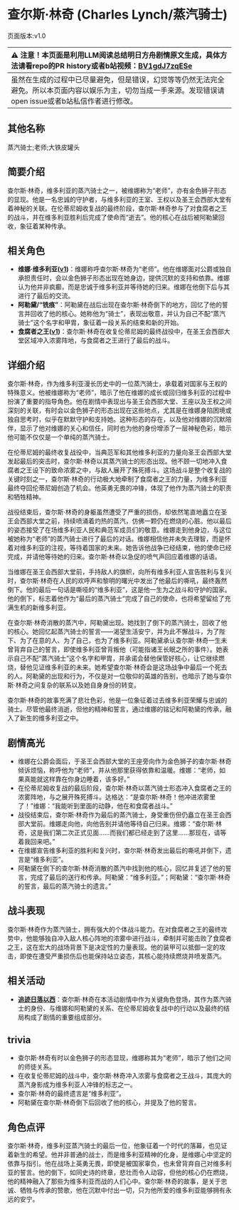 # 查尔斯·林奇 (Charles Lynch/蒸汽骑士)
页面版本:v1.0
 

| :warning: 注意！本页面是利用LLM阅读总结明日方舟剧情原文生成，具体方法请看repo的PR history或者b站视频：[BV1gdJ7zqESe](https://www.bilibili.com/video/BV1gdJ7zqESe/)         |
|:----------------------------|
| 虽然在生成的过程中已尽量避免，但是错误，幻觉等等仍然无法完全避免。所以本页面内容以娱乐为主，切勿当成一手来源。发现错误请open issue或者b站私信作者进行修改。|



## 其他名称
蒸汽骑士;老师;大铁皮罐头
## 简要介绍
查尔斯·林奇，维多利亚的蒸汽骑士之一，被维娜称为“老师”，亦有金色狮子形态的显现。他是一名忠诚的守护者，与维多利亚的王室、王权以及圣王会西部大堂有着神秘的关联。在伦蒂尼姆收复战的最终阶段，查尔斯·林奇参与了对食腐者之王的战斗，并在维多利亚胜利后完成了使命而“逝去”。他的核心在战后被阿勒黛回收，象征着某种传承。
## 相关角色
-   **维娜·维多利亚([v1](char_1019_siege2.md))**：维娜称呼查尔斯·林奇为“老师”。他在维娜面对公爵或独自承担责任时，会以金色狮子形态出现在她身边，提供沉默的支持和依靠。维娜认为他并非疯癫，而是忠诚于维多利亚并等待她的归来。维娜在他倒下后与其进行了最后的交流。
-   **阿勒黛/“铣痕”**：阿勒黛在战后出现在查尔斯·林奇倒下的地方，回忆了他的誓言并回收了他的核心。她称他为“骑士”，表现出敬意，并认为自己不配“蒸汽骑士”这个名字和甲胄，象征着一段关系的结束和新的开始。
-   **食腐者之王([v1](extended_char_shi_fu_zhe_zhi_wang.md))**：查尔斯·林奇在收复伦蒂尼姆的最终战役中，在圣王会西部大堂区域冲入浓雾阵地，与食腐者之王进行了最后的战斗。
## 详细介绍
查尔斯·林奇，作为维多利亚漫长历史中的一位蒸汽骑士，承载着对国家与王权的特殊意义。他被维娜称为“老师”，暗示了他在维娜的成长或回归维多利亚的过程中扮演了重要的指导角色。他在剧情中表现出与圣王会西部大堂、王座以及王权之间深刻的关联，有时会以金色狮子的形态出现在这些地点，尤其是在维娜身陷困境或独自思考时，似乎在默默守护和支持她。这种形态的存在，以及他对维娜的沉默陪伴，显示了他对维娜的关心和信任，同时也为他的身份增添了一层神秘色彩，暗示他可能不仅仅是一个单纯的蒸汽骑士。

在伦蒂尼姆的最终收复战役中，当典范军和其他维多利亚的力量向圣王会西部大堂发起最后的突击时，查尔斯·林奇以其蒸汽骑士的形态出现。他不顾一切地冲入食腐者之王设下的致命浓雾之中，与敌人展开了殊死搏斗。这场战斗是整个收复战的关键时刻之一，查尔斯·林奇的行动极大地牵制了食腐者之王的力量，为维多利亚最终夺回伦蒂尼姆创造了机会。他英勇无畏的冲锋，体现了他作为蒸汽骑士的职责和牺牲精神。

战役结束后，查尔斯·林奇的身躯虽然遭受了严重的损伤，却依然笔直地矗立在圣王会西部大堂之前，持续喷涌着灼热的蒸汽，仿佛一颗仍在燃烧的心脏。他以最后的姿态接受了在场维多利亚人民和典范军成员们的敬意。维娜走到他身边，与这位被她称为“老师”的蒸汽骑士进行了最后的对话。维娜相信他并未失去理智，而是怀着对维多利亚的注视，等待着国家的未来。她告诉他战争已经结束，他的使命已经完成，并请他等待她的归来。查尔斯·林奇以急促的喷气声回应着维娜的话语。

当维娜在圣王会西部大堂前，手持敌人的旗帜，向所有维多利亚人宣告胜利与复兴时，查尔斯·林奇在人民的欢呼声和黎明的曙光中发出了他最后的嘶吼，最终轰然倒下。他的最后一句话是嘶哑的“维多利亚”，这是他一生为之战斗和守护的国家。他的倒下，标志着他作为“最后的蒸汽骑士”完成了自己的使命，也将希望留给了充满生机的新维多利亚。

在查尔斯·林奇消散的蒸汽中，阿勒黛出现。她找到了倒下的蒸汽骑士，回收了他的核心。她回忆起蒸汽骑士的誓言——渴望生活安宁，并为此不懈战斗，为了陛下、为了在意的人、为了自己，也为了维多利亚。阿勒黛承认查尔斯·林奇一生未曾背弃自己的誓言，即使维多利亚曾背叛他（可能指诸王长眠之所的事件）。她表示自己不配“蒸汽骑士”这个名字和甲胄，并承诺会替他保管好核心，让它继续燃烧，替他见证维多利亚的未来。她希望查尔斯·林奇会是这场战争中最后一个死去的人。阿勒黛的出现和行为，不仅是对一位敬仰的英雄的告别，也暗示了她与查尔斯·林奇之间复杂的联系以及她自身身份的转变。

查尔斯·林奇的故事充满了悲壮色彩，他是一位象征着过去维多利亚荣耀与忠诚的骑士。尽管他最终消逝，但他的精神和誓言，通过维娜的铭记和阿勒黛的传承，融入了新生的维多利亚之中。
## 剧情高光
-   维娜在公爵会面后，于圣王会西部大堂的王座旁向作为金色狮子的查尔斯·林奇倾诉烦恼，称呼他为“老师”，并从他那里获得依靠和温暖。维娜：“老师，如果真能就这样靠在你身边睡着，该多好。”
-   在伦蒂尼姆收复战的最后阶段，查尔斯·林奇以蒸汽骑士形态冲入食腐者之王的浓雾阵地，与之展开殊死搏斗。达格达：“是查尔斯·林奇！他冲进浓雾里了！”维娜：“我能听到里面的动静，他在和食腐者战斗。”
-   战役结束后，查尔斯·林奇作为最后的蒸汽骑士，身受重伤但仍矗立在圣王会西部大堂前。维娜走向他，向他告别并请他等待自己归来。维娜：“查尔斯·林奇，这是我们第二次正式见面......而我们都已经走到了这里......那现在，请等着我回来吧。”
-   在维娜宣告维多利亚的胜利和复兴时，查尔斯·林奇发出最后的嘶吼并倒下，遗言是“维多利亚”。
-   阿勒黛在倒下的查尔斯·林奇消散的蒸汽中找到他的核心，回忆并复述了他的誓言，完成了最后的送行和传承。阿勒黛：“维多利亚。”；阿勒黛：“查尔斯·林奇的誓言，最后的蒸汽骑士的遗言。”
## 战斗表现
查尔斯·林奇作为蒸汽骑士，拥有强大的个体战斗能力。在对食腐者之王的最终攻势中，他能够独自冲入敌人核心阵地的浓雾中进行战斗，牵制并可能击败了食腐者之王，这在宏大的战场背景下是决定性的力量表现。他的装甲可以抵御一定的攻击，即使在遭受严重损伤后也能保持站立姿态，其核心能持续燃烧并喷发蒸汽。
## 相关活动
-   **[追迹日落以西](../stories/act37side.md)**：查尔斯·林奇在本活动剧情中作为关键角色登场，其作为蒸汽骑士的身份、与维娜和阿勒黛的关系、在伦蒂尼姆收复战中的行动以及最终的结局构成了剧情的重要组成部分。
## trivia
-   查尔斯·林奇有时以金色狮子的形态显现，维娜称其为“老师”，暗示了他们之间的师徒关系。
-   在收复伦蒂尼姆的战斗中，查尔斯·林奇冲入浓雾与食腐者之王战斗，其庞大的蒸汽身影成为维多利亚人冲锋的标志之一。
-   查尔斯·林奇的最终遗言是“维多利亚”。
-   阿勒黛在查尔斯·林奇倒下后回收了他的核心，并提及了他的誓言。
## 角色点评
查尔斯·林奇，维多利亚蒸汽骑士的最后一位，他象征着一个时代的落幕，也见证着新生的希望。他并非普通的战士，而是维多利亚精神的化身，是维娜心中坚定的依靠与指引。他在战场上英勇无畏，即使是被国家辜负，也未曾背弃自己对维多利亚的誓言。他的倒下，如同史诗的终章，悲壮而令人动容，但他的核心仍在燃烧，他的精神融入了那些为维多利亚而战的人们心中。查尔斯·林奇的故事，是关于忠诚、牺牲与传承的赞歌，他在沉默中付出一切，只为他所爱的维多利亚能够拥有永远的安宁。